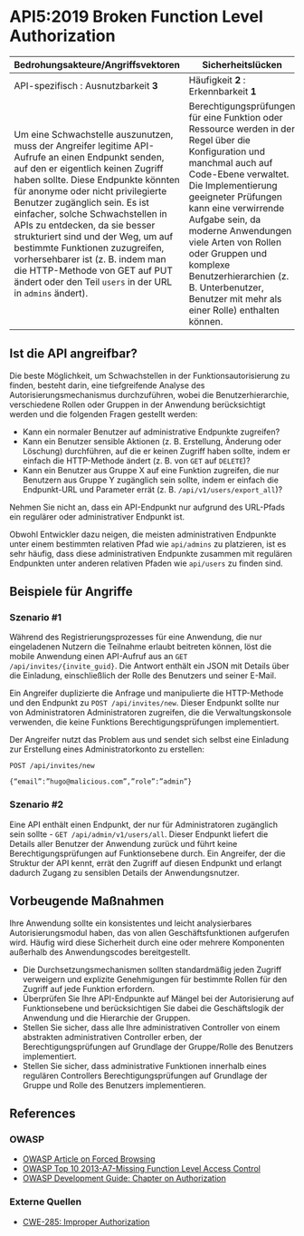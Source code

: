 # API5:2019 Broken Function Level Authorization

| Bedrohungsakteure/Angriffsvektoren | Sicherheitslücken | Auswirkungen |
| - | - | - |
| API-spezifisch : Ausnutzbarkeit **3** | Häufigkeit **2** : Erkennbarkeit **1** | Komplexität **2** : Unternehmensspezifisch |
| Um eine Schwachstelle auszunutzen, muss der Angreifer legitime API-Aufrufe an einen Endpunkt senden, auf den er eigentlich keinen Zugriff haben sollte. Diese Endpunkte könnten für anonyme oder nicht privilegierte Benutzer zugänglich sein. Es ist einfacher, solche Schwachstellen in APIs zu entdecken, da sie besser strukturiert sind und der Weg, um auf bestimmte Funktionen zuzugreifen, vorhersehbarer ist (z. B. indem man die HTTP-Methode von GET auf PUT ändert oder den Teil `users` in der URL in `admins` ändert). | Berechtigungsprüfungen für eine Funktion oder Ressource werden in der Regel über die Konfiguration und manchmal auch auf Code-Ebene verwaltet. Die Implementierung geeigneter Prüfungen kann eine verwirrende Aufgabe sein, da moderne Anwendungen viele Arten von Rollen oder Gruppen und komplexe Benutzerhierarchien (z. B. Unterbenutzer, Benutzer mit mehr als einer Rolle) enthalten können. | Solche Schwachstellen ermöglichen es Angreifern, auf nicht autorisierte Funktionen zuzugreifen. Verwaltungsfunktionen sind wichtige Ziele für diese Art von Angriffen. |

## Ist die API angreifbar?

Die beste Möglichkeit, um Schwachstellen in der Funktionsautorisierung zu finden, besteht darin, eine tiefgreifende Analyse des Autorisierungsmechanismus durchzuführen, wobei die Benutzerhierarchie, verschiedene Rollen oder Gruppen in der Anwendung berücksichtigt werden und die folgenden Fragen gestellt werden:

* Kann ein normaler Benutzer auf administrative Endpunkte zugreifen?
* Kann ein Benutzer sensible Aktionen (z. B. Erstellung, Änderung oder Löschung) durchführen, auf die er keinen Zugriff haben sollte, indem er einfach die HTTP-Methode ändert (z. B. von `GET` auf `DELETE`)?
* Kann ein Benutzer aus Gruppe X auf eine Funktion zugreifen, die nur Benutzern aus Gruppe Y zugänglich sein sollte, indem er einfach die Endpunkt-URL und Parameter errät (z. B. `/api/v1/users/export_all`)?

Nehmen Sie nicht an, dass ein API-Endpunkt nur aufgrund des URL-Pfads ein regulärer oder administrativer Endpunkt ist.

Obwohl Entwickler dazu neigen, die meisten administrativen Endpunkte unter einem bestimmten relativen Pfad wie `api/admins` zu platzieren, ist es sehr häufig, dass diese administrativen Endpunkte zusammen mit regulären Endpunkten unter anderen relativen Pfaden wie `api/users` zu finden sind.

## Beispiele für Angriffe

### Szenario #1

Während des Registrierungsprozesses für eine Anwendung, die nur eingeladenen Nutzern die Teilnahme erlaubt beitreten können, löst die mobile Anwendung einen API-Aufruf aus an `GET /api/invites/{invite_guid}`.
Die Antwort enthält ein JSON mit Details über die Einladung, einschließlich der Rolle des Benutzers und seiner E-Mail.

Ein Angreifer duplizierte die Anfrage und manipulierte die HTTP-Methode und den Endpunkt zu `POST /api/invites/new`. Dieser Endpunkt sollte nur von Administratoren
Administratoren zugreifen, die die Verwaltungskonsole verwenden, die keine Funktions Berechtigungsprüfungen implementiert.

Der Angreifer nutzt das Problem aus und sendet sich selbst eine Einladung zur Erstellung eines
Administratorkonto zu erstellen:

```
POST /api/invites/new

{“email”:”hugo@malicious.com”,”role”:”admin”}
```

### Szenario #2

Eine API enthält einen Endpunkt, der nur für Administratoren zugänglich sein sollte - `GET /api/admin/v1/users/all`. Dieser Endpunkt liefert die Details aller Benutzer der Anwendung zurück und führt keine Berechtigungsprüfungen auf Funktionsebene durch. Ein Angreifer, der die Struktur der API kennt, errät den Zugriff auf diesen Endpunkt und erlangt dadurch Zugang zu sensiblen Details der Anwendungsnutzer.

## Vorbeugende Maßnahmen

Ihre Anwendung sollte ein konsistentes und leicht analysierbares Autorisierungsmodul haben, das von allen Geschäftsfunktionen aufgerufen wird. Häufig wird diese Sicherheit durch eine oder mehrere Komponenten außerhalb des Anwendungscodes bereitgestellt.

* Die Durchsetzungsmechanismen sollten standardmäßig jeden Zugriff verweigern und explizite Genehmigungen für bestimmte Rollen für den Zugriff auf jede Funktion erfordern.
* Überprüfen Sie Ihre API-Endpunkte auf Mängel bei der Autorisierung auf Funktionsebene und berücksichtigen Sie dabei die Geschäftslogik der Anwendung und die Hierarchie der Gruppen.
* Stellen Sie sicher, dass alle Ihre administrativen Controller von einem abstrakten administrativen Controller erben, der Berechtigungsprüfungen auf Grundlage der Gruppe/Rolle des Benutzers implementiert.
* Stellen Sie sicher, dass administrative Funktionen innerhalb eines regulären Controllers Berechtigungsprüfungen auf Grundlage der Gruppe und Rolle des Benutzers implementieren.

## References

### OWASP

* [OWASP Article on Forced Browsing][1]
* [OWASP Top 10 2013-A7-Missing Function Level Access Control][2]
* [OWASP Development Guide: Chapter on Authorization][3]

### Externe Quellen

* [CWE-285: Improper Authorization][4]

[1]: https://www.owasp.org/index.php/Forced_browsing
[2]: https://www.owasp.org/index.php/Top_10_2013-A7-Missing_Function_Level_Access_Control
[3]: https://www.owasp.org/index.php/Category:Access_Control
[4]: https://cwe.mitre.org/data/definitions/285.html
